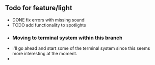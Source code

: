 ## Todo for feature/light
- DONE fix errors with missing sound
- TODO add functionality to spotlights
- ### Moving to terminal system within this branch
- I'll go ahead and start some of the terminal system since this seems more interesting at the moment.
-